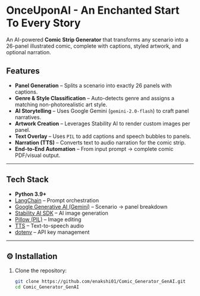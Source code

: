 #  OnceUponAI - An Enchanted Start To Every Story

An AI-powered **Comic Strip Generator** that transforms any scenario into a 26-panel illustrated comic, complete with captions, styled artwork, and optional narration.  

## Features
-  **Panel Generation** – Splits a scenario into exactly 26 panels with captions.  
-  **Genre & Style Classification** – Auto-detects genre and assigns a matching non-photorealistic art style.  
-  **AI Storytelling** – Uses Google Gemini (`gemini-2.0-flash`) to craft panel narratives.  
-  **Artwork Creation** – Leverages Stability AI to render custom images per panel.  
-  **Text Overlay** – Uses `PIL` to add captions and speech bubbles to panels.  
-  **Narration (TTS)** – Converts text to audio narration for the comic strip.  
-  **End-to-End Automation** – From input prompt → complete comic PDF/visual output.

---

##  Tech Stack
- **Python 3.9+**
- [LangChain](https://www.langchain.com/) – Prompt orchestration  
- [Google Generative AI (Gemini)](https://ai.google.dev/) – Scenario → panel breakdown  
- [Stability AI SDK](https://platform.stability.ai/) – AI image generation  
- [Pillow (PIL)](https://pillow.readthedocs.io/) – Image editing  
- [TTS](https://github.com/coqui-ai/TTS) – Text-to-speech audio  
- [dotenv](https://pypi.org/project/python-dotenv/) – API key management  

---

## ⚙️ Installation
1. Clone the repository:
   ```bash
   git clone https://github.com/enakshi01/Comic_Generator_GenAI.git
   cd Comic_Generator_GenAI
